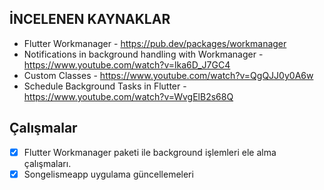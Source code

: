 ﻿## İNCELENEN KAYNAKLAR
- Flutter Workmanager - https://pub.dev/packages/workmanager
- Notifications in background handling with Workmanager -
https://www.youtube.com/watch?v=lka6D_J7GC4
- Custom Classes - 
https://www.youtube.com/watch?v=QgQJJ0y0A6w
- Schedule Background Tasks in Flutter - https://www.youtube.com/watch?v=WvgElB2s68Q


## Çalışmalar

 - [x] Flutter Workmanager paketi ile background işlemleri ele alma çalışmaları.
 - [x] Songelismeapp uygulama güncellemeleri
